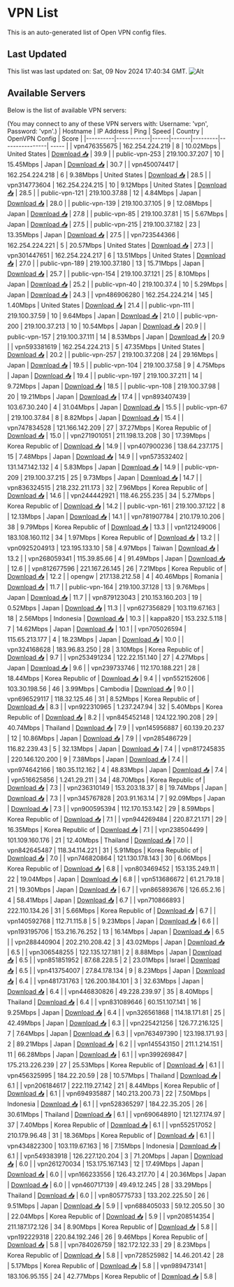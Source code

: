 # VPN List

This is an auto-generated list of Open VPN config files.

## Last Updated

This list was last updated on: Sat, 09 Nov 2024 17:40:34 GMT.
![Alt](https://repobeats.axiom.co/api/embed/186b98318ef1479477931607c1ad7d823f12451f.svg "Repobeats analytics image")

## Available Servers

Below is the list of available VPN servers:

(You may connect to any of these VPN servers with: Username: 'vpn', Password: 'vpn'.)
| Hostname | IP Address | Ping | Speed | Country | OpenVPN Config | Score |
|----------|------------|------|-------|---------|----------------| ----- |
| vpn476355675 | 162.254.224.219 | 8 | 10.02Mbps | United States | [Download 📥](./configs/server_0_US.ovpn) | 39.9 |
| public-vpn-253 | 219.100.37.207 | 10 | 15.45Mbps | Japan | [Download 📥](./configs/server_1_JP.ovpn) | 30.7 |
| vpn450074417 | 162.254.224.218 | 6 | 9.38Mbps | United States | [Download 📥](./configs/server_2_US.ovpn) | 28.5 |
| vpn314773604 | 162.254.224.215 | 10 | 9.12Mbps | United States | [Download 📥](./configs/server_3_US.ovpn) | 28.5 |
| public-vpn-121 | 219.100.37.88 | 12 | 4.84Mbps | Japan | [Download 📥](./configs/server_4_JP.ovpn) | 28.0 |
| public-vpn-139 | 219.100.37.105 | 9 | 12.08Mbps | Japan | [Download 📥](./configs/server_5_JP.ovpn) | 27.8 |
| public-vpn-85 | 219.100.37.81 | 15 | 5.67Mbps | Japan | [Download 📥](./configs/server_6_JP.ovpn) | 27.5 |
| public-vpn-215 | 219.100.37.182 | 23 | 13.35Mbps | Japan | [Download 📥](./configs/server_7_JP.ovpn) | 27.5 |
| vpn723544366 | 162.254.224.221 | 5 | 20.57Mbps | United States | [Download 📥](./configs/server_8_US.ovpn) | 27.3 |
| vpn301447651 | 162.254.224.217 | 6 | 13.51Mbps | United States | [Download 📥](./configs/server_9_US.ovpn) | 27.0 |
| public-vpn-189 | 219.100.37.180 | 13 | 15.71Mbps | Japan | [Download 📥](./configs/server_10_JP.ovpn) | 25.7 |
| public-vpn-154 | 219.100.37.121 | 25 | 8.10Mbps | Japan | [Download 📥](./configs/server_11_JP.ovpn) | 25.2 |
| public-vpn-40 | 219.100.37.4 | 10 | 5.29Mbps | Japan | [Download 📥](./configs/server_12_JP.ovpn) | 24.3 |
| vpn486906280 | 162.254.224.214 | 145 | 1.40Mbps | United States | [Download 📥](./configs/server_13_US.ovpn) | 21.4 |
| public-vpn-111 | 219.100.37.59 | 10 | 9.64Mbps | Japan | [Download 📥](./configs/server_14_JP.ovpn) | 21.0 |
| public-vpn-200 | 219.100.37.213 | 10 | 10.54Mbps | Japan | [Download 📥](./configs/server_15_JP.ovpn) | 20.9 |
| public-vpn-157 | 219.100.37.111 | 14 | 8.53Mbps | Japan | [Download 📥](./configs/server_16_JP.ovpn) | 20.9 |
| vpn593381619 | 162.254.224.213 | 5 | 47.35Mbps | United States | [Download 📥](./configs/server_17_US.ovpn) | 20.2 |
| public-vpn-257 | 219.100.37.208 | 24 | 29.16Mbps | Japan | [Download 📥](./configs/server_18_JP.ovpn) | 19.5 |
| public-vpn-104 | 219.100.37.58 | 9 | 4.75Mbps | Japan | [Download 📥](./configs/server_19_JP.ovpn) | 19.4 |
| public-vpn-197 | 219.100.37.211 | 14 | 9.72Mbps | Japan | [Download 📥](./configs/server_20_JP.ovpn) | 18.5 |
| public-vpn-108 | 219.100.37.98 | 20 | 19.21Mbps | Japan | [Download 📥](./configs/server_21_JP.ovpn) | 17.4 |
| vpn893407439 | 103.67.30.240 | 4 | 31.04Mbps | Japan | [Download 📥](./configs/server_22_JP.ovpn) | 15.5 |
| public-vpn-67 | 219.100.37.84 | 8 | 8.82Mbps | Japan | [Download 📥](./configs/server_23_JP.ovpn) | 15.4 |
| vpn747834528 | 121.166.142.209 | 27 | 37.27Mbps | Korea Republic of | [Download 📥](./configs/server_24_KR.ovpn) | 15.0 |
| vpn271901051 | 211.198.13.208 | 30 | 17.39Mbps | Korea Republic of | [Download 📥](./configs/server_25_KR.ovpn) | 14.9 |
| vpn407900236 | 138.64.237.175 | 15 | 7.48Mbps | Japan | [Download 📥](./configs/server_26_JP.ovpn) | 14.9 |
| vpn573532402 | 131.147.142.132 | 4 | 5.83Mbps | Japan | [Download 📥](./configs/server_27_JP.ovpn) | 14.9 |
| public-vpn-209 | 219.100.37.215 | 25 | 9.73Mbps | Japan | [Download 📥](./configs/server_28_JP.ovpn) | 14.7 |
| vpn836324515 | 218.232.211.173 | 32 | 7.96Mbps | Korea Republic of | [Download 📥](./configs/server_29_KR.ovpn) | 14.6 |
| vpn244442921 | 118.46.255.235 | 34 | 5.27Mbps | Korea Republic of | [Download 📥](./configs/server_30_KR.ovpn) | 14.2 |
| public-vpn-161 | 219.100.37.122 | 8 | 12.13Mbps | Japan | [Download 📥](./configs/server_31_JP.ovpn) | 14.1 |
| vpn781907784 | 210.179.10.206 | 38 | 9.79Mbps | Korea Republic of | [Download 📥](./configs/server_32_KR.ovpn) | 13.3 |
| vpn121249006 | 183.108.160.112 | 34 | 1.97Mbps | Korea Republic of | [Download 📥](./configs/server_33_KR.ovpn) | 13.2 |
| vpn0925204913 | 123.195.133.10 | 58 | 4.97Mbps | Taiwan | [Download 📥](./configs/server_34_TW.ovpn) | 13.2 |
| vpn268059341 | 115.39.85.66 | 4 | 91.49Mbps | Japan | [Download 📥](./configs/server_35_JP.ovpn) | 12.6 |
| vpn812677596 | 221.167.26.145 | 26 | 7.21Mbps | Korea Republic of | [Download 📥](./configs/server_36_KR.ovpn) | 12.2 |
| opengw | 217.138.212.58 | 4 | 40.46Mbps | Romania | [Download 📥](./configs/server_37_RO.ovpn) | 11.7 |
| public-vpn-164 | 219.100.37.128 | 13 | 9.76Mbps | Japan | [Download 📥](./configs/server_38_JP.ovpn) | 11.7 |
| vpn879123043 | 210.153.160.203 | 19 | 0.52Mbps | Japan | [Download 📥](./configs/server_39_JP.ovpn) | 11.3 |
| vpn627356829 | 103.119.67.163 | 18 | 2.56Mbps | Indonesia | [Download 📥](./configs/server_40_ID.ovpn) | 10.3 |
| kappa820 | 153.232.5.118 | 7 | 14.62Mbps | Japan | [Download 📥](./configs/server_41_JP.ovpn) | 10.1 |
| vpn705026594 | 115.65.213.177 | 4 | 18.23Mbps | Japan | [Download 📥](./configs/server_42_JP.ovpn) | 10.0 |
| vpn324168628 | 183.96.83.250 | 28 | 3.10Mbps | Korea Republic of | [Download 📥](./configs/server_43_KR.ovpn) | 9.7 |
| vpn253491234 | 122.22.151.140 | 27 | 4.27Mbps | Japan | [Download 📥](./configs/server_44_JP.ovpn) | 9.6 |
| vpn239733746 | 112.170.188.221 | 28 | 18.44Mbps | Korea Republic of | [Download 📥](./configs/server_45_KR.ovpn) | 9.4 |
| vpn552152606 | 103.30.198.56 | 46 | 3.99Mbps | Cambodia | [Download 📥](./configs/server_46_KH.ovpn) | 9.0 |
| vpn696529117 | 118.32.125.46 | 31 | 8.52Mbps | Korea Republic of | [Download 📥](./configs/server_47_KR.ovpn) | 8.3 |
| vpn922310965 | 1.237.247.94 | 32 | 5.40Mbps | Korea Republic of | [Download 📥](./configs/server_48_KR.ovpn) | 8.2 |
| vpn845452148 | 124.122.190.208 | 29 | 40.74Mbps | Thailand | [Download 📥](./configs/server_49_TH.ovpn) | 7.9 |
| vpn145956887 | 60.139.20.237 | 12 | 10.86Mbps | Japan | [Download 📥](./configs/server_50_JP.ovpn) | 7.9 |
| vpn285486729 | 116.82.239.43 | 5 | 32.13Mbps | Japan | [Download 📥](./configs/server_51_JP.ovpn) | 7.4 |
| vpn817245835 | 220.146.120.200 | 9 | 7.38Mbps | Japan | [Download 📥](./configs/server_52_JP.ovpn) | 7.4 |
| vpn974642166 | 180.35.112.162 | 4 | 48.83Mbps | Japan | [Download 📥](./configs/server_53_JP.ovpn) | 7.4 |
| vpn516625856 | 1.241.29.211 | 34 | 48.70Mbps | Korea Republic of | [Download 📥](./configs/server_54_KR.ovpn) | 7.3 |
| vpn236310149 | 153.203.18.37 | 8 | 19.74Mbps | Japan | [Download 📥](./configs/server_55_JP.ovpn) | 7.3 |
| vpn345767828 | 203.91.163.14 | 7 | 92.09Mbps | Japan | [Download 📥](./configs/server_56_JP.ovpn) | 7.3 |
| vpn900595394 | 112.170.153.142 | 29 | 8.59Mbps | Korea Republic of | [Download 📥](./configs/server_57_KR.ovpn) | 7.1 |
| vpn944269484 | 220.87.21.171 | 29 | 16.35Mbps | Korea Republic of | [Download 📥](./configs/server_58_KR.ovpn) | 7.1 |
| vpn238504499 | 101.109.160.176 | 21 | 12.40Mbps | Thailand | [Download 📥](./configs/server_59_TH.ovpn) | 7.0 |
| vpn842645487 | 118.34.114.221 | 31 | 5.91Mbps | Korea Republic of | [Download 📥](./configs/server_60_KR.ovpn) | 7.0 |
| vpn746820864 | 121.130.178.143 | 30 | 6.06Mbps | Korea Republic of | [Download 📥](./configs/server_61_KR.ovpn) | 6.8 |
| vpn803469452 | 153.135.249.11 | 22 | 19.04Mbps | Japan | [Download 📥](./configs/server_62_JP.ovpn) | 6.8 |
| vpn513686672 | 61.21.79.18 | 21 | 19.30Mbps | Japan | [Download 📥](./configs/server_63_JP.ovpn) | 6.7 |
| vpn865893676 | 126.65.2.16 | 4 | 58.41Mbps | Japan | [Download 📥](./configs/server_64_JP.ovpn) | 6.7 |
| vpn710866893 | 222.110.134.26 | 31 | 5.66Mbps | Korea Republic of | [Download 📥](./configs/server_65_KR.ovpn) | 6.7 |
| vpn140592768 | 112.71.115.8 | 5 | 9.23Mbps | Japan | [Download 📥](./configs/server_66_JP.ovpn) | 6.6 |
| vpn193195706 | 153.216.76.252 | 13 | 16.14Mbps | Japan | [Download 📥](./configs/server_67_JP.ovpn) | 6.5 |
| vpn288440904 | 202.210.208.42 | 3 | 43.02Mbps | Japan | [Download 📥](./configs/server_68_JP.ovpn) | 6.5 |
| vpn306548255 | 122.135.127.181 | 2 | 8.88Mbps | Japan | [Download 📥](./configs/server_69_JP.ovpn) | 6.5 |
| vpn851851952 | 87.68.228.5 | 2 | 23.01Mbps | Israel | [Download 📥](./configs/server_70_IL.ovpn) | 6.5 |
| vpn413754007 | 27.84.178.134 | 9 | 8.23Mbps | Japan | [Download 📥](./configs/server_71_JP.ovpn) | 6.4 |
| vpn481731763 | 126.200.184.101 | 3 | 32.63Mbps | Japan | [Download 📥](./configs/server_72_JP.ovpn) | 6.4 |
| vpn446830826 | 49.228.239.97 | 35 | 8.40Mbps | Thailand | [Download 📥](./configs/server_73_TH.ovpn) | 6.4 |
| vpn831089646 | 60.151.107.141 | 16 | 9.25Mbps | Japan | [Download 📥](./configs/server_74_JP.ovpn) | 6.4 |
| vpn326561868 | 114.18.171.81 | 25 | 42.49Mbps | Japan | [Download 📥](./configs/server_75_JP.ovpn) | 6.3 |
| vpn225421256 | 126.77.216.125 | 7 | 7.64Mbps | Japan | [Download 📥](./configs/server_76_JP.ovpn) | 6.3 |
| vpn763497390 | 123.198.171.93 | 2 | 89.21Mbps | Japan | [Download 📥](./configs/server_77_JP.ovpn) | 6.2 |
| vpn145543150 | 211.1.214.151 | 11 | 66.28Mbps | Japan | [Download 📥](./configs/server_78_JP.ovpn) | 6.1 |
| vpn399269847 | 175.213.226.239 | 27 | 25.53Mbps | Korea Republic of | [Download 📥](./configs/server_79_KR.ovpn) | 6.1 |
| vpn456325995 | 184.22.20.59 | 28 | 10.57Mbps | Thailand | [Download 📥](./configs/server_80_TH.ovpn) | 6.1 |
| vpn206184617 | 222.119.27.142 | 21 | 8.44Mbps | Korea Republic of | [Download 📥](./configs/server_81_KR.ovpn) | 6.1 |
| vpn694935887 | 140.213.200.73 | 22 | 7.50Mbps | Indonesia | [Download 📥](./configs/server_82_ID.ovpn) | 6.1 |
| vpn528365297 | 184.22.35.205 | 26 | 30.61Mbps | Thailand | [Download 📥](./configs/server_83_TH.ovpn) | 6.1 |
| vpn690648910 | 121.127.174.97 | 37 | 7.40Mbps | Korea Republic of | [Download 📥](./configs/server_84_KR.ovpn) | 6.1 |
| vpn552517052 | 210.179.96.48 | 31 | 18.36Mbps | Korea Republic of | [Download 📥](./configs/server_85_KR.ovpn) | 6.1 |
| vpn434822300 | 103.119.67.163 | 16 | 7.15Mbps | Indonesia | [Download 📥](./configs/server_86_ID.ovpn) | 6.1 |
| vpn549383918 | 126.227.120.204 | 3 | 71.20Mbps | Japan | [Download 📥](./configs/server_87_JP.ovpn) | 6.0 |
| vpn261270034 | 153.175.167.143 | 12 | 17.49Mbps | Japan | [Download 📥](./configs/server_88_JP.ovpn) | 6.0 |
| vpn166233556 | 126.43.217.70 | 4 | 20.36Mbps | Japan | [Download 📥](./configs/server_89_JP.ovpn) | 6.0 |
| vpn460717139 | 49.49.12.245 | 28 | 33.29Mbps | Thailand | [Download 📥](./configs/server_90_TH.ovpn) | 6.0 |
| vpn805775733 | 133.202.225.50 | 26 | 9.51Mbps | Japan | [Download 📥](./configs/server_91_JP.ovpn) | 5.9 |
| vpn688405033 | 59.12.205.50 | 30 | 22.04Mbps | Korea Republic of | [Download 📥](./configs/server_92_KR.ovpn) | 5.9 |
| vpn208514354 | 211.187.172.126 | 34 | 8.90Mbps | Korea Republic of | [Download 📥](./configs/server_93_KR.ovpn) | 5.8 |
| vpn192229318 | 220.84.192.246 | 26 | 9.46Mbps | Korea Republic of | [Download 📥](./configs/server_94_KR.ovpn) | 5.8 |
| vpn784026759 | 182.172.122.33 | 29 | 8.23Mbps | Korea Republic of | [Download 📥](./configs/server_95_KR.ovpn) | 5.8 |
| vpn728525982 | 14.46.201.42 | 28 | 5.17Mbps | Korea Republic of | [Download 📥](./configs/server_96_KR.ovpn) | 5.8 |
| vpn989473141 | 183.106.95.155 | 24 | 42.77Mbps | Korea Republic of | [Download 📥](./configs/server_97_KR.ovpn) | 5.8 |
